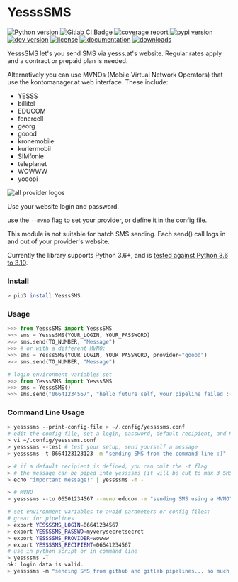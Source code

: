 # YesssSMS

[![Python version](https://img.shields.io/pypi/pyversions/yessssms.svg)](https://gitlab.com/flowolf/yessssms) [![Gitlab CI Badge](https://gitlab.com/flowolf/yessssms/badges/master/pipeline.svg)](https://gitlab.com/flowolf/yessssms/pipelines) [![coverage report](https://gitlab.com/flowolf/yessssms/badges/master/coverage.svg)](https://gitlab.com/flowolf/yessssms/commits/master) [![pypi version](https://img.shields.io/pypi/v/yessssms.svg?color=blue)](https://pypi.org/project/yessssms) [![dev version](https://img.shields.io/badge/dynamic/json?color=yellow&label=dev&query=version&url=https%3A%2F%2Fgitlab.com%2Fflowolf%2Fyessssms%2Fraw%2Fmaster%2FYesssSMS%2Fversion.json&prefix=v)](https://gitlab.com/flowolf/yessssms) [![license](https://img.shields.io/pypi/l/yessssms.svg)](https://gitlab.com/flowolf/yessssms/blob/master/LICENSE.txt) [![documentation](https://img.shields.io/badge/sphinx-docs-blue)](https://flowolf.gitlab.io/yessssms/) [![downloads](https://img.shields.io/pypi/dm/yessssms)](https://pypi.org/project/yessssms)

YesssSMS let's you send SMS via yesss.at's website. Regular rates apply and a
contract or prepaid plan is needed.

Alternatively you can use MVNOs (Mobile Virtual Network Operators) that use the kontomanager.at web interface.
These include:

- YESSS
- billitel
- EDUCOM
- fenercell
- georg
- goood
- kronemobile
- kuriermobil
- SIMfonie
- teleplanet
- WOWWW
- yooopi

![all provider logos](https://gitlab.com/flowolf/yessssms/raw/master/logo/all.png "supported providers")

Use your website login and password.

use the `--mvno` flag to set your provider, or define it in the config file.

This module is not suitable for batch SMS sending.
Each send() call logs in and out of your provider's website.

Currently the library supports Python 3.6+, and is [tested against Python 3.6 to 3.10](https://gitlab.com/flowolf/yessssms/-/jobs).

### Install

```bash
> pip3 install YesssSMS
```

### Usage

```python
>>> from YesssSMS import YesssSMS
>>> sms = YesssSMS(YOUR_LOGIN, YOUR_PASSWORD)
>>> sms.send(TO_NUMBER, "Message")
>>> # or with a different MVNO:
>>> sms = YesssSMS(YOUR_LOGIN, YOUR_PASSWORD, provider="goood")
>>> sms.send(TO_NUMBER, "Message")
```

```python
# login environment variables set
>>> from YesssSMS import YesssSMS
>>> sms = YesssSMS()
>>> sms.send("06641234567", "hello future self, your pipeline failed :(")
```

### Command Line Usage

```bash
> yessssms --print-config-file > ~/.config/yessssms.conf
# edit the config file, set a login, password, default recipient, and MVNO
> vi ~/.config/yessssms.conf
> yessssms --test # test your setup, send yourself a message
> yessssms -t 0664123123123 -m "sending SMS from the command line :)"

> # if a default recipient is defined, you can omit the -t flag
> # the message can be piped into yessssms (it will be cut to max 3 SMS, 3*160 chars)
> echo "important message!" | yessssms -m -

> # MVNO
> yessssms --to 06501234567 --mvno educom -m "sending SMS using a MVNO"
```

```bash
# set environment variables to avoid parameters or config files;
# great for pipelines
> export YESSSSMS_LOGIN=06641234567
> export YESSSSMS_PASSWD=myverysecretsecret
> export YESSSSMS_PROVIDER=wowww
> export YESSSSMS_RECIPIENT=06641234567
# use in python script or in command line
> yessssms -T
ok: login data is valid.
> yessssms -m "sending SMS from github and gitlab pipelines... so much cloud"
```
